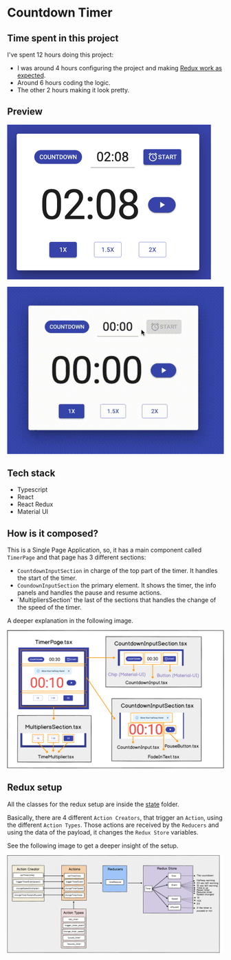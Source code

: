 # Countdown Timer

## Time spent in this project
I've spent 12 hours doing this project:
- I was around 4 hours configuring the project and making [Redux work as expected](#redux-configuration).
- Around 6 hours coding the logic.
- The other 2 hours making it look pretty.

## Preview 
![Countdown Timer png preview](images/timer.png)

![Countdown Timer gif preview](./images/timer.gif)

## Tech stack
- Typescript
- React
- React Redux
- Material UI

## How is it composed?

This is a Single Page Application, so, it has a main component called `TimerPage` and that page has 3 different sections:
- `CountdownInputSection` in charge of the top part of the timer. It handles the start of the timer.
- `CoundownInputSection` the primary element. It shows the timer, the info panels and handles the pause and resume actions.
- `MultipliersSection' the last of the sections that handles the change of the speed of the timer.

A deeper explanation in the following image.

![Components explanation](images/components.png)

## Redux setup

All the classes for the redux setup are inside the [state](./src/state) folder.

Basically, there are 4 different `Action Creators`, that trigger an `Action`, using the different `Action Types`. 
Those actions are received by the `Reducers` and using the data of the payload, it changes the `Redux Store` variables.

See the following image to get a deeper insight of the setup.

![Redux setup](images/redux.png)